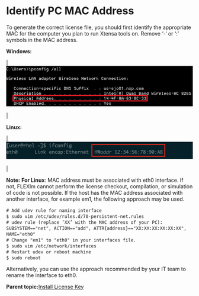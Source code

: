 # Identify PC MAC Address

To generate the correct license file, you should first identify the appropriate MAC for the computer you plan to run Xtensa tools on. Remove ‘-‘ or ‘:’ symbols in the MAC address.

**Windows:**

|![](../images/image3.png "Physical Address for Windows")

|

**Linux:**

|![](../images/image4.png "MAC address")

|

**Note:** **For Linux**: MAC address must be associated with eth0 interface. If not, FLEXlm cannot perform the license checkout, compilation, or simulation of code is not possible. If the host has the MAC address associated with another interface, for example em1, the following approach may be used.

```
# Add udev rule for naming interface
$ sudo vim /etc/udev/rules.d/70-persistent-net.rules
# udev rule (replace ‘XX’ with the MAC address of your PC):
SUBSYSTEM=="net", ACTION=="add", ATTR{address}=="XX:XX:XX:XX:XX:XX", NAME="eth0"
# Change "em1" to "eth0" in your interfaces file.
$ sudo vim /etc/network/interfaces
# Restart udev or reboot machine
$ sudo reboot
```

Alternatively, you can use the approach recommended by your IT team to rename the interface to eth0.

**Parent topic:**[Install License Key](../topics/install_license_key.md)

